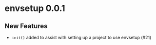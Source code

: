 # envsetup 0.0.1

## New Features

- `init()` added to assist with setting up a project to use envsetup (#21)

